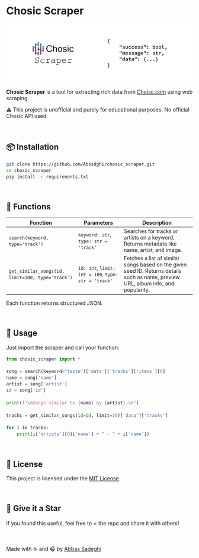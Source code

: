 # Chosic Scraper

![banner](assets/banner.png)

**Chosic Scraper** is a tool for extracting rich data from <a href="https://www.chosic.com">Choisc.com</a> using web scraping.

⚠️ This project is unofficial and purely for educational purposes. No official Chosic API used.

<br>

## 📦 Installation

```bash
git clone https://github.com/Abssdghi/chosic_scraper.git
cd chosic_scraper
pip install -r requirements.txt
```


<br>




## 🔧 Functions

| Function | Parameters | Description |
|----------|------------|-------------|
| `search(keyword, type='track')` | `keyword: str`, `type: str = 'track'` | Searches for tracks or artists on a keyword. Returns metadata like name, artist, and image. |
| `get_similar_songs(id, limit=100, type='track')` | `id: int`, `limit: int = 100`, `type: str = 'track'` | Fetches a list of similar songs based on the given seed ID. Returns details such as name, preview URL, album info, and popularity. |


Each function returns structured JSON.


<br>

## 🧠 Usage

Just import the scraper and call your function:

```python
from chosic_scraper import *

song = search(keyword="taste")['data']['tracks']['items'][0]
name = song['name']
artist = song['artist']
id = song['id']

print(f"\nSongs similar to {name} by {artist}:\n")

tracks = get_similar_songs(id=id, limit=10)['data']['tracks']
    
for i in tracks:
    print(i['artists'][0]['name'] + " - " + i['name'])

```

<br>

## 📄 License

This project is licensed under the [MIT License](LICENSE).

<br>

## 🌟 Give it a Star

If you found this useful, feel free to ⭐️ the repo and share it with others!

<br>

Made with ☕ and 🎧 by [Abbas Sadeghi](https://github.com/abssdghi)